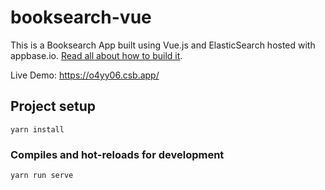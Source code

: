 # booksearch-vue

This is a Booksearch App built using Vue.js and ElasticSearch hosted with appbase.io. [Read all about how to build it](https://blog.reactivesearch.io/appsearch-with-vuejs-and-elasticsearch).

Live Demo: https://o4yy06.csb.app/

## Project setup

```
yarn install
```

### Compiles and hot-reloads for development

```
yarn run serve
```
